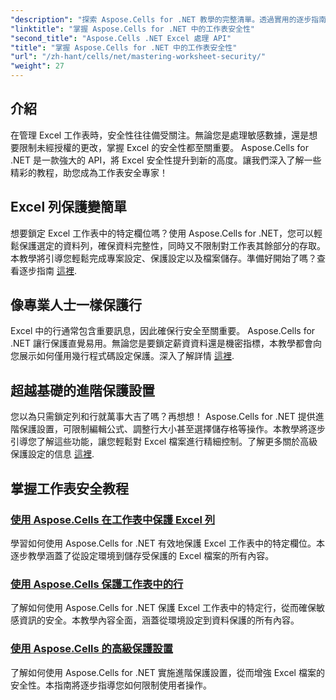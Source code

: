 ```yaml
---
"description": "探索 Aspose.Cells for .NET 教學的完整清單。透過實用的逐步指南，學習如何掌握 Excel 工作表安全性保護。"
"linktitle": "掌握 Aspose.Cells for .NET 中的工作表安全性"
"second_title": "Aspose.Cells .NET Excel 處理 API"
"title": "掌握 Aspose.Cells for .NET 中的工作表安全性"
"url": "/zh-hant/cells/net/mastering-worksheet-security/"
"weight": 27
---
```


## 介紹

在管理 Excel 工作表時，安全性往往備受關注。無論您是處理敏感數據，還是想要限制未經授權的更改，掌握 Excel 的安全性都至關重要。 Aspose.Cells for .NET 是一款強大的 API，將 Excel 安全性提升到新的高度。讓我們深入了解一些精彩的教程，助您成為工作表安全專家！

## Excel 列保護變簡單  
想要鎖定 Excel 工作表中的特定欄位嗎？使用 Aspose.Cells for .NET，您可以輕鬆保護選定的資料列，確保資料完整性，同時又不限制對工作表其餘部分的存取。本教學將引導您輕鬆完成專案設定、保護設定以及檔案儲存。準備好開始了嗎？查看逐步指南 [這裡](./excel-column-protection/).

## 像專業人士一樣保護行  
Excel 中的行通常包含重要訊息，因此確保行安全至關重要。 Aspose.Cells for .NET 讓行保護直覺易用。無論您是要鎖定薪資資料還是機密指標，本教學都會向您展示如何僅用幾行程式碼設定保護。深入了解詳情 [這裡](./protecting-rows/).

## 超越基礎的進階保護設置  
您以為只需鎖定列和行就萬事大吉了嗎？再想想！ Aspose.Cells for .NET 提供進階保護設置，可限制編輯公式、調整行大小甚至選擇儲存格等操作。本教學將逐步引導您了解這些功能，讓您輕鬆對 Excel 檔案進行精細控制。了解更多關於高級保護設定的信息 [這裡](./advanced-protection-settings/).

## 掌握工作表安全教程
### [使用 Aspose.Cells 在工作表中保護 Excel 列](./excel-column-protection/)
學習如何使用 Aspose.Cells for .NET 有效地保護 Excel 工作表中的特定欄位。本逐步教學涵蓋了從設定環境到儲存受保護的 Excel 檔案的所有內容。
### [使用 Aspose.Cells 保護工作表中的行](./protecting-rows/)
了解如何使用 Aspose.Cells for .NET 保護 Excel 工作表中的特定行，從而確保敏感資訊的安全。本教學內容全面，涵蓋從環境設定到資料保護的所有內容。
### [使用 Aspose.Cells 的高級保護設置](./advanced-protection-settings/)
了解如何使用 Aspose.Cells for .NET 實施進階保護設置，從而增強 Excel 檔案的安全性。本指南將逐步指導您如何限制使用者操作。